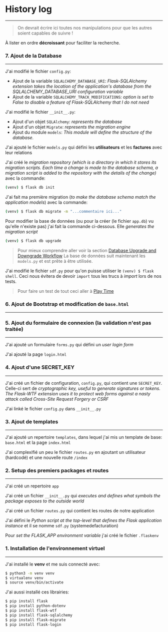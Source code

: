 # History log
---
> On devrait écrire ici toutes nos manipulations pour que les autres soient capables de suivre !

À lister en ordre **décroissant** pour faciliter la recherche.

### 7. Ajout de la Database
---
J'ai modifié le fichier `config.py`:
  * Ajout de la variable `SQLALCHEMY_DATABASE_URI`: *Flask-SQLAlchemy extension takes the location of the application's database from the SQLALCHEMY_DATABASE_URI configuration variable*
  * Ajout de la variable `SQLALCHEMY_TRACK_MODIFICATIONS`: *option is set to False to disable a feature of Flask-SQLAlchemy that I do not need*

J'ai modifié le fichier `__init__.py`:
  * Ajout d'un objet `SQLAlchemy`: *represents the database*
  * Ajout d'un objet `Migrate`: *represents the migration engine*
  * Ajout du module `models`: *This module will define the structure of the database.*

J'ai ajouté le fichier `models.py` qui défini les **utilisateurs** et les **factures** avec leur relations

J'ai créé le *migration repository (which is a directory in which it stores its migration scripts. Each time a change is made to the database schema, a migration script is added to the repository with the details of the change)* avec la commande:
```bash
(venv) $ flask db init
```

J'ai fait ma première migration (*to make the database schema match the application models*) avec la commande:
```bash
(venv) $ flask db migrate -m "...commentaire ici..."
```

Pour modifier la base de données (ou pour la créer (le fichier `app.db`) vu qu'elle n'existe pas) j'ai fait la commande ci-dessous. Elle *generates the migration script*
```bash
(venv) $ flask db upgrade
```

> Pour mieux comprendre aller voir la section [Database Upgrade and Downgrade Workflow](https://blog.miguelgrinberg.com/post/the-flask-mega-tutorial-part-iv-database)
> La base de données suit maintenant les `models.py` et est prête à être utilisée.

J'ai modifié le fichier `sdf.py` pour qu'on puisse utiliser le `(venv) $ flask shell`. Ceci nous évitera de devoir `import` tous les trucs à *import* lors de nos tests.

> Pour faire un test de tout ceci aller à [Play Time](https://blog.miguelgrinberg.com/post/the-flask-mega-tutorial-part-iv-database)

### 6. Ajout de Bootstrap et modification de `base.html`
---

### 5. Ajout du formulaire de connexion (la validation n'est pas traitée)
---
J'ai ajouté un formulaire `forms.py` qui défini un *user login form*

J'ai ajouté la page `login.html`

### 4. Ajout d'une SECRET_KEY
---
J'ai créé un fichier de configuration, `config.py`, qui contient une `SECRET_KEY`. Celle-ci sert de *cryptographic key, useful to generate signatures or tokens. The Flask-WTF extension uses it to protect web forms against a nasty attack called Cross-Site Request Forgery or CSRF*

J'ai linké le fichier `config.py` dans `__init__.py`

### 3. Ajout de templates
---
J'ai ajouté un repertoire `templates`, dans lequel j'ai mis un template de base: `base.html` et la page `index.html`

J'ai complexifié un peu le fichier `routes.py` en ajoutant un utilisateur (hardcodé) et une nouvelle route `/index`

### 2. Setup des premiers packages et routes
---
J'ai créé un repertoire `app`

J'ai créé un fichier `__init__.py` qui *executes and defines what symbols the package exposes to the outside world*

J'ai créé un fichier `routes.py` qui contient les routes de notre application

J'ai défini le *Python script at the top-level that defines the Flask application instance* et il se nomme `sdf.py` (systemedefacturation)

Pour *set the FLASK_APP environment variable* j'ai créé le fichier `.flaskenv`

### 1. Installation de l'environnement virtuel
---
J'ai installé le **venv** et me suis connecté avec: 
```bash
$ python3 -m venv venv
$ virtualenv venv
$ source venv/bin/activate
```

J'ai aussi installé ces librairies:
```bash
$ pip install flask
$ pip install python-dotenv
$ pip install flask-wtf
$ pip install flask-sqlalchemy
$ pip install flask-migrate
$ pip install flask-login
```
